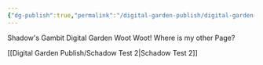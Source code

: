 ```yaml
---
{"dg-publish":true,"permalink":"/digital-garden-publish/digital-garden-home/","tags":["gardenEntry"]}
---
```






Shadow's Gambit Digital Garden 
Woot Woot! 
Where is my other Page?

[[Digital Garden Publish/Schadow Test 2\|Schadow Test 2]]

